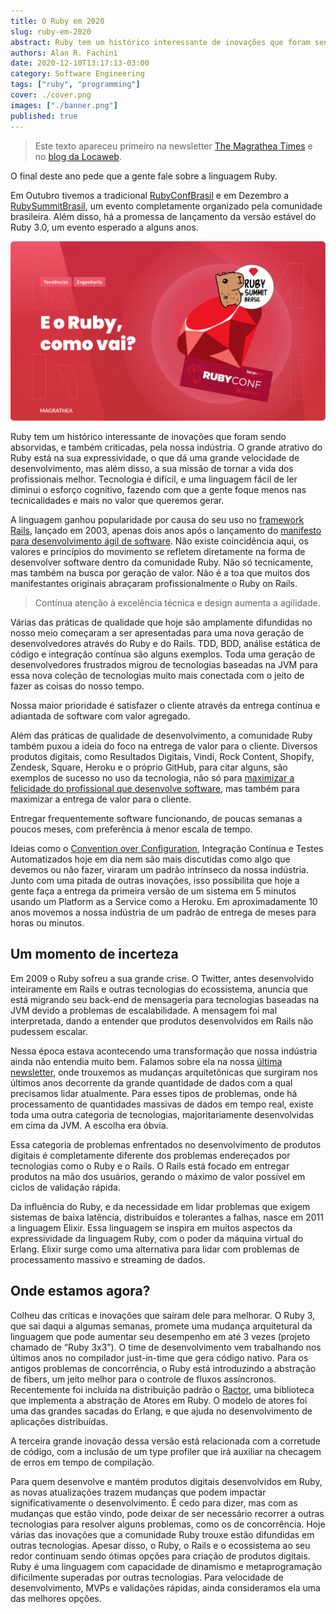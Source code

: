 ```yaml
---
title: O Ruby em 2020
slug: ruby-em-2020
abstract: Ruby tem um histórico interessante de inovações que foram sendo absorvidas, e também criticadas, pela nossa indústria. Neste artigo falamos sobre o estado atual da linguagem de programação por trás do Ruby on Rails e sua comunidade.
authors: Alan R. Fachini
date: 2020-12-10T13:17:13-03:00
category: Software Engineering
tags: ["ruby", "programming"]
cover: ./cover.png
images: ["./banner.png"]
published: true
---
```


> Este texto apareceu primeiro na newsletter [The Magrathea Times](http://bit.ly/themagtim) e no [blog da Locaweb](https://blog.locaweb.com.br/desenvolvedores/ruby-3-0-o-que-sabemos-ate-agora/).

O final deste ano pede que a gente fale sobre a linguagem Ruby.

Em Outubro tivemos a tradicional [RubyConfBrasil](https://online.rubyconf.com.br/) e em Dezembro a [RubySummitBrasil](https://ruby.com.br/), um evento completamente organizado pela comunidade brasileira. Além disso, há a promessa de lançamento da versão estável do Ruby 3.0, um evento esperado a alguns anos.

![E o Ruby, como vai?](./banner.png)

Ruby tem um histórico interessante de inovações que foram sendo absorvidas, e também criticadas, pela nossa indústria. O grande atrativo do Ruby está na sua expressividade, o que dá uma grande velocidade de desenvolvimento, mas além disso, a sua missão de tornar a vida dos profissionais melhor. Tecnologia é difícil, e uma linguagem fácil de ler diminui o esforço cognitivo, fazendo com que a gente foque menos nas tecnicalidades e mais no valor que queremos gerar.

A linguagem ganhou popularidade por causa do seu uso no [framework Rails](https://rubyonrails.org/), lançado em 2003, apenas dois anos após o lançamento do [manifesto para desenvolvimento ágil de software](https://agilemanifesto.org/iso/ptbr/principles.html). Não existe coincidência aqui, os valores e princípios do movimento se refletem diretamente na forma de desenvolver software dentro da comunidade Ruby. Não só tecnicamente, mas também na busca por geração de valor. Não é a toa que muitos dos manifestantes originais abraçaram profissionalmente o Ruby on Rails.

> Contínua atenção à excelência técnica e design aumenta a agilidade.

Várias das práticas de qualidade que hoje são amplamente difundidas no nosso meio começaram a ser apresentadas para uma nova geração de desenvolvedores através do Ruby e do Rails. TDD, BDD, análise estática de código e integração contínua são alguns exemplos. Toda uma geração de desenvolvedores frustrados migrou de tecnologias baseadas na JVM para essa nova coleção de tecnologias muito mais conectada com o jeito de fazer as coisas do nosso tempo.

Nossa maior prioridade é satisfazer o cliente através da entrega contínua e adiantada de software com valor agregado.

Além das práticas de qualidade de desenvolvimento, a comunidade Ruby também puxou a ideia do foco na entrega de valor para o cliente. Diversos produtos digitais, como Resultados Digitais, Vindi, Rock Content, Shopify, Zendesk, Square, Heroku e o próprio GitHub, para citar alguns, são exemplos de sucesso no uso da tecnologia, não só para [maximizar a felicidade do profissional que desenvolve software](https://rubyonrails.org/doctrine/#optimize-for-programmer-happiness), mas também para maximizar a entrega de valor para o cliente.

Entregar frequentemente software funcionando, de poucas semanas a poucos meses, com preferência à menor escala de tempo.

Ideias como o [Convention over Configuration](https://rubyonrails.org/doctrine/#convention-over-configuration), Integração Contínua e Testes Automatizados hoje em dia nem são mais discutidas como algo que devemos ou não fazer, viraram um padrão intrínseco da nossa indústria. Junto com uma pitada de outras inovações, isso possibilita que hoje a gente faça a entrega da primeira versão de um sistema em 5 minutos usando um Platform as a Service como a Heroku. Em aproximadamente 10 anos movemos a nossa indústria de um padrão de entrega de meses para horas ou minutos.

## Um momento de incerteza

Em 2009 o Ruby sofreu a sua grande crise. O Twitter, antes desenvolvido inteiramente em Rails e outras tecnologias do ecossistema, anuncia que está migrando seu back-end de mensageria para tecnologias baseadas na JVM devido a problemas de escalabilidade. A mensagem foi mal interpretada, dando a entender que produtos desenvolvidos em Rails não pudessem escalar.

Nessa época estava acontecendo uma transformação que nossa indústria ainda não entendia muito bem. Falamos sobre ela na nossa [última newsletter](https://mailchi.mp/magrathealabs/the-magrathea-times-09?utm_source=medium&utm_medium=blogpost&utm_campaign=convite), onde trouxemos as mudanças arquitetônicas que surgiram nos últimos anos decorrente da grande quantidade de dados com a qual precisamos lidar atualmente. Para esses tipos de problemas, onde há processamento de quantidades massivas de dados em tempo real, existe toda uma outra categoria de tecnologias, majoritariamente desenvolvidas em cima da JVM. A escolha era óbvia.

Essa categoria de problemas enfrentados no desenvolvimento de produtos digitais é completamente diferente dos problemas endereçados por tecnologias como o Ruby e o Rails. O Rails está focado em entregar produtos na mão dos usuários, gerando o máximo de valor possível em ciclos de validação rápida.

Da influência do Ruby, e da necessidade em lidar problemas que exigem sistemas de baixa latência, distribuídos e tolerantes a falhas, nasce em 2011 a linguagem Elixir. Essa linguagem se inspira em muitos aspectos da expressividade da linguagem Ruby, com o poder da máquina virtual do Erlang. Elixir surge como uma alternativa para lidar com problemas de processamento massivo e streaming de dados.

## Onde estamos agora?

Colheu das críticas e inovações que saíram dele para melhorar. O Ruby 3, que sai daqui a algumas semanas, promete uma mudança arquitetural da linguagem que pode aumentar seu desempenho em até 3 vezes (projeto chamado de “Ruby 3x3”). O time de desenvolvimento vem trabalhando nos últimos anos no compilador just-in-time que gera código nativo.
Para os antigos problemas de concorrência, o Ruby está introduzindo a abstração de fibers, um jeito melhor para o controle de fluxos assíncronos. Recentemente foi incluída na distribuição padrão o [Ractor](https://github.com/ruby/ruby/blob/master/doc/ractor.md), uma biblioteca que implementa a abstração de Atores em Ruby. O modelo de atores foi uma das grandes sacadas do Erlang, e que ajuda no desenvolvimento de aplicações distribuídas.

A terceira grande inovação dessa versão está relacionada com a corretude de código, com a inclusão de um type profiler que irá auxiliar na checagem de erros em tempo de compilação.

Para quem desenvolve e mantém produtos digitais desenvolvidos em Ruby, as novas atualizações trazem mudanças que podem impactar significativamente o desenvolvimento. É cedo para dizer, mas com as mudanças que estão vindo, pode deixar de ser necessário recorrer a outras tecnologias para resolver alguns problemas, como os de concorrência.
Hoje várias das inovações que a comunidade Ruby trouxe estão difundidas em outras tecnologias. Apesar disso, o Ruby, o Rails e o ecossistema ao seu redor continuam sendo ótimas opções para criação de produtos digitais. Ruby é uma linguagem com capacidade de dinamismo e metaprogramação dificilmente superadas por outras tecnologias. Para velocidade de desenvolvimento, MVPs e validações rápidas, ainda consideramos ela uma das melhores opções.
